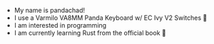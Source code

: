 - My name is pandachad!
- I use a Varmilo VA8MM Panda Keyboard w/ EC Ivy V2 Switches 🐼 
- I am interested in programming 
- I am currently learning Rust from the official book 🦀


<!---
pandachad/pandachad is a ✨ special ✨ repository because its `README.md` (this file) appears on your GitHub profile.
You can click the Preview link to take a look at your changes.
--->
